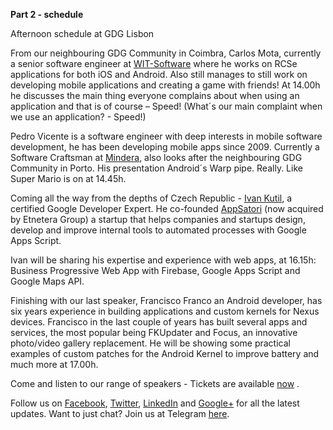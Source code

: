 **Part 2 - schedule**

Afternoon schedule at GDG Lisbon

From our neighbouring GDG Community in Coimbra, Carlos Mota, currently a senior software engineer at [WIT-Software](https://www.wit-software.com/) where he works on RCSe applications for both iOS and Android. Also still manages to still work on developing mobile applications and creating a game with friends! At 14.00h he discusses the main thing everyone complains about when using an application and that is of course – Speed! (What´s our main complaint when we use an application? - Speed!)

Pedro Vicente is a software engineer with deep interests in mobile software development, he has been developing mobile apps since 2009. Currently a Software Craftsman at [Mindera](http://www.mindera.com/), also looks after the neighbouring GDG Community in Porto. His presentation Android´s Warp pipe. Really. Like Super Mario is on at 14.45h.

Coming all the way from the depths of Czech Republic - [Ivan Kutil](https://developers.google.com/experts/people/ivan-kutil), a certified Google Developer Expert. He co-founded [AppSatori](http://www.appsatori.eu/en/home/) (now acquired by Etnetera Group) a startup that helps companies and startups design, develop and improve internal tools to automated processes with Google Apps Script.

Ivan will be sharing his expertise and experience with web apps, at 16.15h: Business Progressive Web App with Firebase, Google Apps Script and Google Maps API.

Finishing with our last speaker, Francisco Franco an Android developer, has six years experience in building applications and custom kernels for Nexus devices.  Francisco in the last couple of years has built several apps and services, the most popular being FKUpdater and Focus, an innovative photo/video gallery replacement. He will be showing some practical examples of custom patches for the Android Kernel to improve battery and much more at 17.00h.

Come and listen to our range of speakers - Tickets are available [now](https://www.eventbrite.pt/e/gdg-devfest-lisbon-16-registration-27716796685) .

Follow us on [Facebook](https://www.facebook.com/GDGLisbon/), [Twitter](https://twitter.com/GDGLisbon), [LinkedIn](https://www.linkedin.com/groups/8487369) and [Google+](https://plus.google.com/+GDG-Lisbon) for all the latest updates.
Want to just chat? Join us at Telegram [here](https://telegram.me/gdglisbon).
